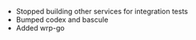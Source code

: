  - Stopped building other services for integration tests
 - Bumped codex and bascule
 - Added wrp-go
